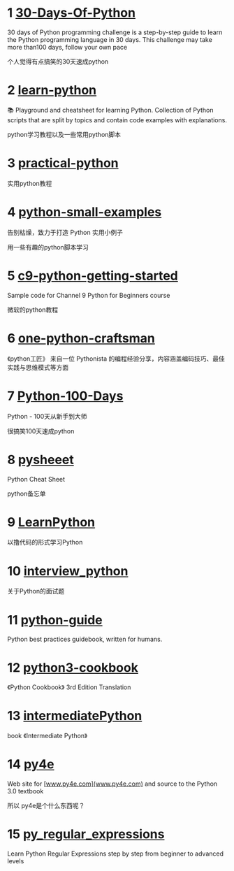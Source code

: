 # 1 [30-Days-Of-Python](https://github.com/Asabeneh/30-Days-Of-Python)

30 days of Python programming challenge is a step-by-step guide to learn the Python programming language in 30 days. This challenge may take more than100 days, follow your own pace

个人觉得有点搞笑的30天速成python

# 2 [learn-python](https://github.com/trekhleb/learn-python)

📚 Playground and cheatsheet for learning Python. Collection of Python scripts that are split by topics and contain code examples with explanations.

python学习教程以及一些常用python脚本

# 3 [practical-python](https://github.com/dabeaz-course/practical-python)

实用python教程

# 4 [python-small-examples](https://github.com/jackzhenguo/python-small-examples)

告别枯燥，致力于打造 Python 实用小例子

用一些有趣的python脚本学习

# 5 [c9-python-getting-started](https://github.com/microsoft/c9-python-getting-started)

Sample code for Channel 9 Python for Beginners course

微软的python教程

# 6 [one-python-craftsman](https://github.com/piglei/one-python-craftsman)

《python工匠》
来自一位 Pythonista 的编程经验分享，内容涵盖编码技巧、最佳实践与思维模式等方面

# 7 [Python-100-Days](https://github.com/jackfrued/Python-100-Days)

Python - 100天从新手到大师

很搞笑100天速成python

# 8 [pysheeet](https://github.com/crazyguitar/pysheeet)

Python Cheat Sheet

python备忘单

# 9 [LearnPython](https://github.com/xianhu/LearnPython)

以撸代码的形式学习Python

# 10 [interview_python](https://github.com/taizilongxu/interview_python)

关于Python的面试题

# 11 [python-guide](https://github.com/realpython/python-guide)

Python best practices guidebook, written for humans.

# 12 [python3-cookbook](https://github.com/yidao620c/python3-cookbook)

《Python Cookbook》 3rd Edition Translation

# 13 [intermediatePython](https://github.com/yasoob/intermediatePython)

book 《Intermediate Python》

# 14 [py4e](https://github.com/csev/py4e)

Web site for [www.py4e.com](www.py4e.com) and source to the Python 3.0 textbook

所以 py4e是个什么东西呢？

# 15 [py_regular_expressions](https://github.com/learnbyexample/py_regular_expressions)

Learn Python Regular Expressions step by step from beginner to advanced levels